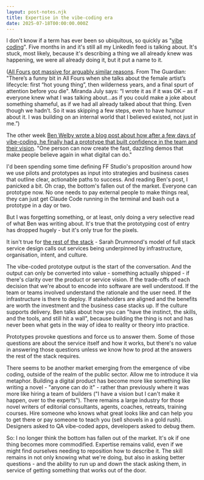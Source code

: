 ```yaml
---
layout: post-notes.njk
title: Expertise in the vibe-coding era
date: 2025-07-18T00:00:00.000Z
---
```



I don't know if a term has ever been so ubiquitous, so quickly as "[vibe coding](https://x.com/karpathy/status/1886192184808149383?lang=en)". Five months in and it's still all my LinkedIn feed is talking about. It's stuck, most likely, because it's describing a thing we all already knew was happening, we were all already doing it, but it put a name to it.

([All Fours got massive for arguably similar reasons](https://www.theguardian.com/film/2025/jun/14/all-fours-author-miranda-july-interview-sex-power-and-giving-women-permission-to-blow-up-their-lives). From The Guardian: "There’s a funny bit in All Fours when she talks about the female artist’s lifecycle: first “hot young thing”, then wilderness years, and a final spurt of attention before you die". Miranda July says: “I wrote it as if it was OK – as if everyone knew what I was talking about...as if you could make a joke about something shameful, as if we had all already talked about that thing. Even though we hadn’t. So it was skipping a few steps, even to have humour about it. I was building on an internal world that I believed existed, not just in me.”)

The other week [Ben Welby wrote a blog post about how after a few days of vibe-coding, he finally had a prototype that built confidence in the team and their vision](https://bm.wel.by/2025/06/03/vibe-coding-fireworks-and-the-mortar-of-government/). "One person can now create the fast, dazzling demos that make people believe again in what digital can do."

I'd been spending some time defining FF Studio's proposition around how we use pilots and prototypes as input into strategies and business cases that outline clear, actionable paths to success. And reading Ben's post, I panicked a bit. Oh crap, the bottom's fallen out of the market. Everyone can prototype now. No one needs to pay external people to make things real, they can just get Claude Code running in the terminal and bash out a prototype in a day or two.

But I was forgetting something, or at least, only doing a very selective read of what Ben was writing about. It's true that the prototyping cost of entry has dropped hugely - but it's only true for the pixels.

It isn't true for [the rest of the stack](https://sarah-drummond.com/full-stack-service-design/) - Sarah Drummond's model of full stack service design calls out services being underpinned by infrastructure, organisation, intent, and culture.

The vibe-coded prototype output is the start of the conversation. And the output can only be converted into value - something actually shipped - if there's clarity over the product or service vision. If the trade-offs of each decision that we're about to encode into software are well understood. If the team or teams involved understand the rationale and the user need. If the infrastructure is there to deploy. If stakeholders are aligned and the benefits are worth the investment and the business case stacks up. If the culture supports delivery. Ben talks about how you can "have the instinct, the skills, and the tools, and still hit a wall", because building the thing is not and has never been what gets in the way of idea to reality or theory into practice.

Prototypes provoke questions and force us to answer them. Some of those questions are about the service itself and how it works, but there's no value in answering those questions unless we know how to prod at the answers the rest of the stack requires.

There seems to be another market emerging from the emergence of vibe coding, outside of the realm of the public sector. Allow me to introduce it via metaphor. Building a digital product has become more like something like writing a novel - "anyone can do it" - rather than previously where it was more like hiring a team of builders ("I have a vision but I can't make it happen, over to the experts"). There remains a large industry for those novel writers of editorial consultants, agents, coaches, retreats, training courses. Hire someone who knows what great looks like and can help you to get there or pay someone to teach you (sell shovels in a gold rush). Designers asked to QA vibe-coded apps, developers asked to debug them.

So: I no longer think the bottom has fallen out of the market. It's ok if one thing becomes more commodified. Expertise remains valid, even if we might find ourselves needing to reposition how to describe it. The skill remains in not only knowing what we're doing, but also in asking better questions - and the ability to run up and down the stack asking them, in service of getting something that works out of the door. 
